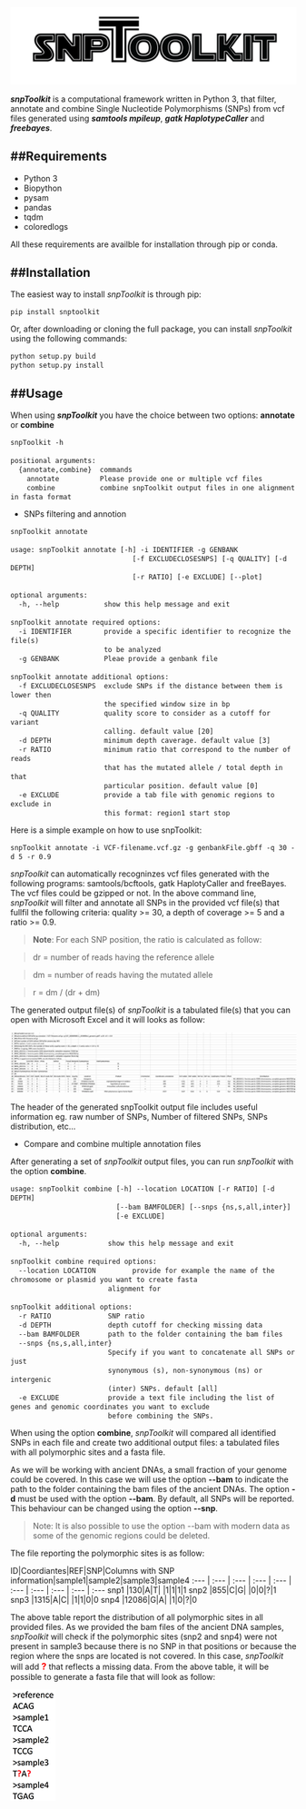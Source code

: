 ![logo](img/snpToolkit_LOGO.png)

**_snpToolkit_** is a computational framework written in Python 3, that filter, annotate and combine Single Nucleotide Polymorphisms (SNPs) from vcf files generated using **_samtools mpileup_**, **_gatk HaplotypeCaller_** and **_freebayes_**.


##Requirements
---
- Python 3
- Biopython
- pysam
- pandas
- tqdm
- coloredlogs

All these requirements are availble for installation through pip or conda.


##Installation
---

The easiest way to install _snpToolkit_ is through pip: 

```
pip install snptoolkit
```

Or, after downloading or cloning the full package, you can install _snpToolkit_ using the following commands:

```
python setup.py build
python setup.py install
```


##Usage
---

When using **_snpToolkit_** you have the choice between two options: **annotate** or **combine**

```
snpToolkit -h

positional arguments:
  {annotate,combine}  commands
    annotate          Please provide one or multiple vcf files
    combine           combine snpToolkit output files in one alignment in fasta format
```


- SNPs filtering and annotion

```
snpToolkit annotate

usage: snpToolkit annotate [-h] -i IDENTIFIER -g GENBANK
                              [-f EXCLUDECLOSESNPS] [-q QUALITY] [-d DEPTH]
                              [-r RATIO] [-e EXCLUDE] [--plot]

optional arguments:
  -h, --help           show this help message and exit

snpToolkit annotate required options:
  -i IDENTIFIER        provide a specific identifier to recognize the file(s)
                       to be analyzed
  -g GENBANK           Pleae provide a genbank file

snpToolkit annotate additional options:
  -f EXCLUDECLOSESNPS  exclude SNPs if the distance between them is lower then
                       the specified window size in bp
  -q QUALITY           quality score to consider as a cutoff for variant
                       calling. default value [20]
  -d DEPTH             minimum depth caverage. default value [3]
  -r RATIO             minimum ratio that correspond to the number of reads
                       that has the mutated allele / total depth in that
                       particular position. default value [0]
  -e EXCLUDE           provide a tab file with genomic regions to exclude in
                       this format: region1 start stop
```

Here is a simple example on how to use snpToolkit:

```
snpToolkit annotate -i VCF-filename.vcf.gz -g genbankFile.gbff -q 30 -d 5 -r 0.9
```

_snpToolkit_ can automatically recogninzes vcf files generated with the following programs: samtools/bcftools, gatk HaplotyCaller and freeBayes. The vcf files could be gzipped or not. In the above command line, _snpToolkit_ will filter and annotate all SNPs in the provided vcf file(s) that fullfil the following criteria: quality >= 30, a depth of coverage >= 5 and a ratio >= 0.9.

>**Note**: For each SNP position, the ratio is calculated as follow:

>dr = number of reads having the reference allele

>dm = number of reads having the mutated allele

>r = dm / (dr + dm)

The generated output file(s) of _snpToolkit_ is a tabulated file(s) that you can open with Microsoft Excel and it will looks as follow:

![Alt text](img/snpToolkitHeader.png)

The header of the generated snpToolkit output file includes useful information eg. raw number of SNPs, Number of filtered SNPs, SNPs distribution, etc...

- Compare and combine multiple annotation files

After generating a set of _snpToolkit_ output files, you can run _snpToolkit_ with the option **combine**.

```
usage: snpToolkit combine [-h] --location LOCATION [-r RATIO] [-d DEPTH]
                          [--bam BAMFOLDER] [--snps {ns,s,all,inter}]
                          [-e EXCLUDE]

optional arguments:
  -h, --help            show this help message and exit

snpToolkit combine required options:
  --location LOCATION         provide for example the name of the chromosome or plasmid you want to create fasta
                        alignment for

snpToolkit additional options:
  -r RATIO              SNP ratio
  -d DEPTH              depth cutoff for checking missing data
  --bam BAMFOLDER       path to the folder containing the bam files
  --snps {ns,s,all,inter}
                        Specify if you want to concatenate all SNPs or just
                        synonymous (s), non-synonymous (ns) or intergenic
                        (inter) SNPs. default [all]
  -e EXCLUDE            provide a text file including the list of genes and genomic coordinates you want to exclude
                        before combining the SNPs.
```

When using the option **combine**, _snpToolkit_ will compared all identified SNPs in each file and create two additional output files: a tabulated files with all polymorphic sites and a fasta file.

As we will be working with ancient DNAs, a small fraction of your genome could be covered. In this case we will use the option **--bam** to indicate the path to the folder containing the bam files of the ancient DNAs. The option **-d** must be used with the option **--bam**. By default, all SNPs will be reported. This behaviour can be changed using the option **--snp**.

>Note: It is also possible to use the option --bam with modern data as some of the genomic regions could be deleted.

The file reporting the polymorphic sites is as follow:

ID|Coordiantes|REF|SNP|Columns with SNP information|sample1|sample2|sample3|sample4
:--- | :--- | :--- | :--- | :--- | :--- | :--- | :--- | :--- | :---
snp1 |130|A|T| |1|1|1|1
snp2 |855|C|G| |0|0|?|1
snp3 |1315|A|C| |1|1|0|0
snp4 |12086|G|A| |1|0|?|0

The above table report the distribution of all polymorphic sites in all provided files. As we provided the bam files of the ancient DNA samples, _snpToolkit_ will check if the polymorphic sites (snp2 and snp4) were not present in sample3 because there is no SNP in that positions or because the region where the snps are located is not covered. In this case, _snpToolkit_ will add <font size="3" color="red"><b>?</b></font> that reflects a missing data.
From the above table, it will be possible to generate a fasta file that will look as follow:

![alignment](img/fasta_poly.png)

